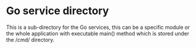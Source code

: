 # Go service directory

This is a sub-directory for the Go services, this can be a specific module or the whole application with executable main() method which is stored under the /cmd/ directory.
